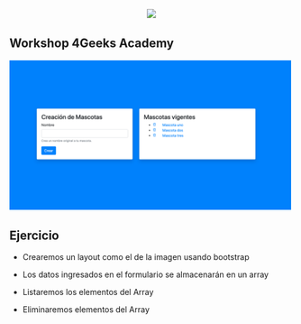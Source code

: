 
<p align="center">
  <img src="https://assets.breatheco.de/apis/img/images.php?blob&random&cat=icon&tags=4geeks,128">
</p>

## Workshop 4Geeks Academy

<img src="screen.png" width="500" />


## Ejercicio

- Crearemos un layout como el de la imagen usando bootstrap

- Los datos ingresados en el formulario se almacenarán en un array

- Listaremos los elementos del Array

- Eliminaremos elementos del Array
